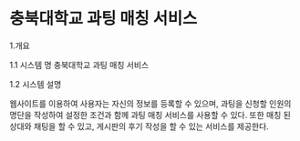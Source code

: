 # 충북대학교 과팅 매칭 서비스


1.개요

1.1 시스템 명
충북대학교 과팅 매칭 서비스


1.2 시스템 설명

 웹사이트를 이용하여 사용자는 자신의 정보를 등록할 수 있으며, 과팅을 신청할 인원의 명단을 작성하여 설정한 조건과 함께 과팅 매칭 서비스를 사용할 수 있다. 또한 매칭 된 상대와 채팅을 할 수 있고, 게시판의 후기 작성을 할 수 있는 서비스를 제공한다.
